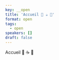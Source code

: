 ```yaml
---
key: __open
title: 'Accueil 🍵 ☕ ️🥐'
format: open
tags:
  - open
speakers: []
draft: false
---
```

Accueil 🍵 ☕ ️🥐